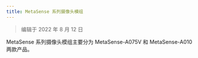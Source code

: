 ```yaml
---
title: MetaSense 系列摄像头模组
---
```


> 编辑于 2022 年 8 月 12 日

MetaSense 系列摄像头模组主要分为 MetaSense-A075V 和 MetaSense-A010 两款产品。